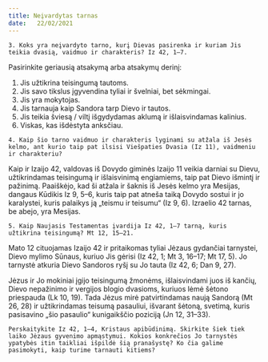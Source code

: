 ```yaml
---
title: Neįvardytas tarnas 
date:   22/02/2021
---
```


`3. Koks yra neįvardyto tarno, kurį Dievas pasirenka ir kuriam Jis teikia dvasią, vaidmuo ir charakteris? Iz 42, 1–7.`

Pasirinkite geriausią atsakymą arba atsakymų derinį:

1. Jis užtikrina teisingumą tautoms.
2. Jis savo tikslus įgyvendina tyliai ir švelniai, bet sėkmingai.
3. Jis yra mokytojas.
4. Jis tarnauja kaip Sandora tarp Dievo ir tautos.
5. Jis teikia šviesą / viltį išgydydamas aklumą ir išlaisvindamas kalinius.
6. Viskas, kas išdėstyta anksčiau.

`4. Kaip šio tarno vaidmuo ir charakteris lyginami su atžala iš Jesės kelmo, ant kurio taip pat ilsisi Viešpaties Dvasia (Iz 11), vaidmeniu ir charakteriu?`

Kaip ir Izaijo 42, valdovas iš Dovydo giminės Izaijo 11 veikia darniai su Dievu, užtikrindamas teisingumą ir išlaisvinimą engiamiems, taip pat Dievo išmintį ir pažinimą. Paaiškėjo, kad ši atžala ir šaknis iš Jesės kelmo yra Mesijas, dangaus Kūdikis Iz 9, 5–6, kuris taip pat atneša taiką Dovydo sostui ir jo karalystei, kuris palaikys ją „teismu ir teisumu“ (Iz 9, 6). Izraelio 42 tarnas, be abejo, yra Mesijas.

`5. Kaip Naujasis Testamentas įvardija Iz 42, 1–7 tarną, kuris užtikrina teisingumą? Mt 12, 15–21.`

Mato 12 cituojamas Izaijo 42 ir pritaikomas tyliai Jėzaus gydančiai tarnystei, Dievo mylimo Sūnaus, kuriuo Jis gėrisi (Iz 42, 1; Mt 3, 16–17; Mt 17, 5). Jo tarnystė atkuria Dievo Sandoros ryšį su Jo tauta (Iz 42, 6; Dan 9, 27).

Jėzus ir Jo mokiniai įgijo teisingumą žmonėms, išlaisvindami juos iš kančių, Dievo nepažinimo ir vergijos blogio dvasioms, kuriuos lėmė šėtono priespauda (Lk 10, 19). Tada Jėzus mirė patvirtindamas naują Sandorą (Mt 26, 28) ir užtikrindamas teisumą pasauliui, išvarant šėtoną, svetimą, kuris pasisavino „šio pasaulio“ kunigaikščio poziciją (Jn 12, 31–33).

`Perskaitykite Iz 42, 1–4, Kristaus apibūdinimą. Skirkite šiek tiek laiko Jėzaus gyvenimo apmąstymui. Kokios konkrečios Jo tarnystės ypatybės itin taikliai išpildė šią pranašystę? Ko čia galime pasimokyti, kaip turime tarnauti kitiems?`